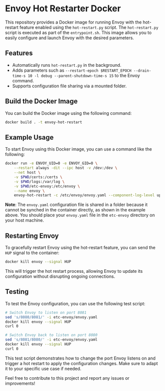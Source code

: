 # Envoy Hot Restarter Docker

This repository provides a Docker image for running Envoy with the hot-restart feature enabled using the `hot-restart.py` script. The `hot-restart.py` script is executed as part of the `entrypoint.sh`. This image allows you to easily configure and launch Envoy with the desired parameters.

## Features

- Automatically runs `hot-restart.py` in the background.
- Adds parameters such as `--restart-epoch $RESTART_EPOCH --drain-time-s 10 -l debug --parent-shutdown-time-s 15` to the Envoy command.
- Supports configuration file sharing via a mounted folder.

## Build the Docker Image

You can build the Docker image using the following command:

```bash
docker build . -t envoy-hot-restart
```

## Example Usage

To start Envoy using this Docker image, you can use a command like the following:

```bash
docker run -e ENVOY_UID=0 -e ENVOY_GID=0 \
    --restart always -dit --ipc host -v /dev:/dev \
    --net host \
    -v $PWD/certs:/certs \
    -v $PWD/logs:/var/log \
    -v $PWD/etc-envoy:/etc/envoy \
    --name envoy \
    envoy-hot-restart -c /etc/envoy/envoy.yaml --component-log-level upstream:debug,connection:trace
```

**Note**: The `envoy.yaml` configuration file is shared in a folder because it cannot be synched in the container directly, as shown in the example above. You should place your `envoy.yaml` file in the `etc-envoy` directory on your host machine.

## Restarting Envoy

To gracefully restart Envoy using the hot-restart feature, you can send the `HUP` signal to the container:

```bash
docker kill envoy --signal HUP
```

This will trigger the hot restart process, allowing Envoy to update its configuration without disrupting ongoing connections.

## Testing

To test the Envoy configuration, you can use the following test script:

```bash
# Switch Envoy to listen on port 8081
sed 's/8080/8081/' -i etc-envoy/envoy.yaml
docker kill envoy --signal HUP
curl 0

# Switch Envoy back to listen on port 8080
sed 's/8081/8080/' -i etc-envoy/envoy.yaml
docker kill envoy --signal HUP
curl 0
```

This test script demonstrates how to change the port Envoy listens on and trigger a hot restart to apply the configuration changes. Make sure to adapt it to your specific use case if needed.

Feel free to contribute to this project and report any issues or improvements!
